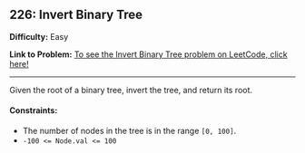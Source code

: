 ## 226: Invert Binary Tree

**Difficulty:** Easy

**Link to Problem:** [To see the Invert Binary Tree problem on LeetCode, click here!](https://leetcode.com/problems/invert-binary-tree/)

---

Given the root of a binary tree, invert the tree, and return its root.

#### Constraints:

- The number of nodes in the tree is in the range `[0, 100]`.
- `-100 <= Node.val <= 100`
